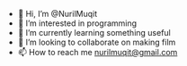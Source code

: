 - 👋 Hi, I’m @NurilMuqit
- 👀 I’m interested in programming
- 🌱 I’m currently learning something useful
- 💞️ I’m looking to collaborate on making film
- 📫 How to reach me nurilmuqit@gmail.com

<!---
NurilMuqit/NurilMuqit is a ✨ special ✨ repository because its `README.md` (this file) appears on your GitHub profile.
You can click the Preview link to take a look at your changes.
--->
